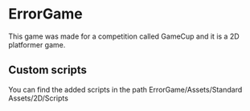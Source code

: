 # ErrorGame
This game was made for a competition called GameCup and it is a 2D platformer game.

## Custom scripts
You can find the added scripts in the path ErrorGame/Assets/Standard Assets/2D/Scripts
